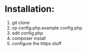 # Installation:

1. git clone
2. cp config.php.example config.php
3. edit config.php
4. composer install
5. configure the https stuff
